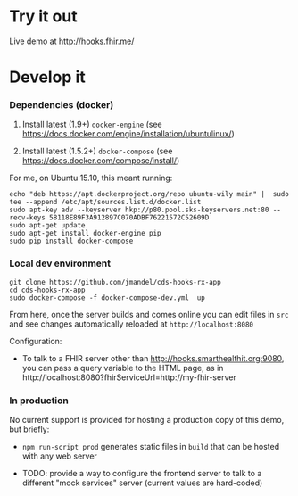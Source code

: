 # Try it out

Live demo at http://hooks.fhir.me/

# Develop it

### Dependencies (docker)

1. Install latest (1.9+) `docker-engine` (see
https://docs.docker.com/engine/installation/ubuntulinux/)

2. Install latest (1.5.2+) `docker-compose` (see
https://docs.docker.com/compose/install/)

For me, on Ubuntu 15.10, this meant running:

```
echo "deb https://apt.dockerproject.org/repo ubuntu-wily main" |  sudo tee --append /etc/apt/sources.list.d/docker.list
sudo apt-key adv --keyserver hkp://p80.pool.sks-keyservers.net:80 --recv-keys 58118E89F3A912897C070ADBF76221572C52609D
sudo apt-get update
sudo apt-get install docker-engine pip
sudo pip install docker-compose
```

### Local dev environment

```
git clone https://github.com/jmandel/cds-hooks-rx-app
cd cds-hooks-rx-app
sudo docker-compose -f docker-compose-dev.yml  up
```

From here, once the server builds and comes online you can edit files in `src`
and see changes automatically reloaded at `http://localhost:8080`

Configuration:

 * To talk to a FHIR server other than http://hooks.smarthealthit.org:9080,
   you can pass a query variable to the HTML page, as in
   http://localhost:8080?fhirServiceUrl=http://my-fhir-server

### In production

No current support is provided for hosting a production copy of this demo, but briefly:

 * `npm run-script prod` generates static files in `build` that can be hosted
   with any web server

 * TODO: provide a way to configure the frontend server to talk to a different
   "mock services" server (current values are hard-coded)

